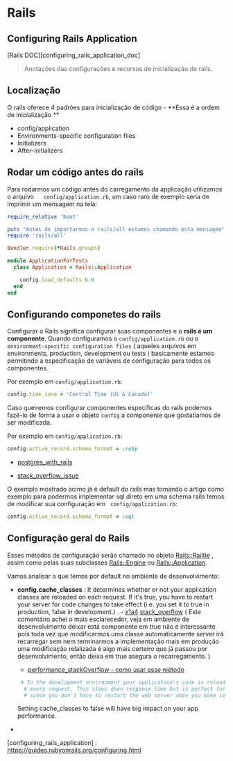 # Rails

## Configuring Rails Application

[Rails DOC][configuring_rails_application_doc]

> Anotações das configurações e recursos de inicialização do rails.

## Localização

O rails oferece 4 padrões para inicialização de código - **Essa é a ordem de inicialização **

*  config/application
* Environments-specific configuration files
* Initializers
* After-initializers

## Rodar um código antes do rails

Para rodarmos um código antes do carregamento da applicação utilizamos o arquivo ` ` ` config/application.rb`, um caso raro de exemplo seria de imprimir um mensagem na tela:

```ruby
require_relative 'boot'

puts "Antes de importarmos o rails/all estamos chamando esta mensagem"
require 'rails/all'

Bundler.require(*Rails.groups)

module ApplicationForTests
  class Application < Rails::Application

    config.load_defaults 6.0
  end
end
```

##  Configurando componetes  do rails 

Configurar o Rails significa configurar suas componentes e o **rails é um componente**. Quando configuramos o `config/application.rb` ou o `environment-specific configuration files` (  aqueles arquivos em environments, production, development ou tests  ) basicamente estamos permitindo a especificação de variáveis de configuração para todos os componentes.

Por exemplo em `config/application.rb`:

```ruby
config.time_zone = 'Central Time (US & Canada)'
```

Caso queiremos configurar componentes específicas do rails podemos fazê-lo de forma a usar o objeto `config` a componente que gostatiamos de ser modificada.

Por exemplo em `config/application.rb`:

```ruby
config.active_record.schema_format = :ruby
```

* [ postgres_with_rails ]( http://lucasnogueira.me/PostgreSQL-e-Rails )

* [stack_overflow_issue](https://stackoverflow.com/questions/41369035/in-rails-5-setting-config-active-record-schema-format-sql-but-still-getting)

O exemplo mostrado acimo já é default do rails mas tomando o artigo como exemplo para podermos implementar sql direto em uma schema rails temos de modificar sua configuração em ` config/application.rb`:

```ruby
config.active_record.schema_format = :sql
```

##  Configuração geral do Rails

Esses métodos de configuração serão chamado no objeto <u>Rails::Railtie</u> , assim como pelas suas subclasses <u>Rails::Engine</u> ou <u>Rails::Application</u>.

 Vamos analisar o que temos por default no ambiente de desenvolvimento: 

* **config.cache_classes** : It determines whether or not your application classes are reloaded on each request. If it's true, you have to restart your server for code changes to take effect (i.e. you set it to true in production, false in development.) . - [x1a4](https://stackoverflow.com/users/340799/x1a4)  [ stack_overflow](https://stackoverflow.com/questions/2919988/rails-4-what-is-cached-when-using-config-cache-classes-true) ( Este comentário achei o mais esclarecedor, veja em ambiente de desenvolvimento deixar está componente em true não é interessante pois toda vez que modificarmos uma classe automaticamente server irá recarregar sem nem terminarmos a implementação mais em produção uma modificação relalizada é algo mais certeiro que já passou por desenvolvimento, então deixa em true asegura o recarregamento.  )

  * [performance_stackOverflow - como usar esse método ](https://stackoverflow.com/questions/2879891/config-cache-classes-true-in-production-mode-has-problems-in-ie)

  ```ruby
   # In the development environment your application's code is reloaded on
    # every request. This slows down response time but is perfect for development
    # since you don't have to restart the web server when you make code changes
  ```

  Setting cache_classes to false will have big impact on your app performance.

* 

[configuring_rails_application] : https://guides.rubyonrails.org/configuring.html



